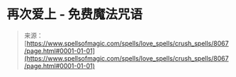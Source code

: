 <!--yml

category: 未分类

日期：2024年06月12日 18:43:17

-->

# 再次爱上 - 免费魔法咒语

> 来源：[https://www.spellsofmagic.com/spells/love_spells/crush_spells/8067/page.html#0001-01-01](https://www.spellsofmagic.com/spells/love_spells/crush_spells/8067/page.html#0001-01-01)
